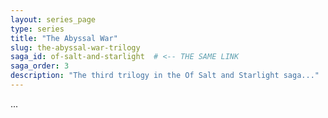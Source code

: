 ```yaml
---
layout: series_page
type: series
title: "The Abyssal War"
slug: the-abyssal-war-trilogy
saga_id: of-salt-and-starlight  # <-- THE SAME LINK
saga_order: 3
description: "The third trilogy in the Of Salt and Starlight saga..."
---
```

...
